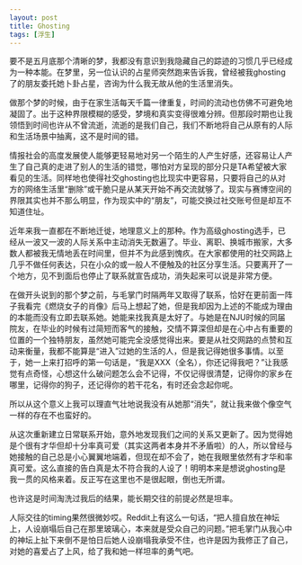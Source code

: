 ```yaml
---
layout: post
title: Ghosting
tags: [浮生]
---
```

要不是五月底那个清晰的梦，我都没有意识到我隐藏自己的踪迹的习惯几乎已经成为一种本能。在梦里，另一位认识的占星师突然跑来告诉我，曾经被我ghosting了的朋友委托她卜卦占星，咨询为什么我无故从他的生活里消失。

做那个梦的时候，由于在家生活每天千篇一律重复，时间的流动也仿佛不可避免地凝固了。出于这种界限模糊的感受，梦境和真实变得很难分辨。但那段时期也让我领悟到时间也许从不曾流逝，流逝的是我们自己，我们不断地将自己从原有的人际和生活场景中抽离，这不是时间的错。

情报社会的高度发展使人能够更轻易地对另一个陌生的人产生好感，还容易让人产生了自己真的走进了别人的生活的错觉，哪怕对方呈现的部分只是TA希望被大家看见的生活。同样地也使得社交ghosting也比现实中更容易，只要将自己的从对方的网络生活里“删除”或干脆只是从某天开始不再交流就够了。现实与赛博空间的界限其实也并不那么明显，作为现实中的“朋友”，可能交换过社交账号但是却互不知道住址。

近年来我一直都在不断地迁徙，地理意义上的那种。作为高级ghosting选手，已经从一波又一波的人际关系中主动消失无数遍了。毕业、离职、换城市搬家，大多数人都被我无情地丢在时间里，但并不为此感到愧疚。在大家都使用的社交网路上几乎不做任何表达，只在小众的或一般人不便触及的社区分享生活。只要离开了一个地方，见不到面后也停止了联系就宣告成功，消失起来可以说是非常方便。

<!-- more -->

在做开头说到的那个梦之前，与毛掌门时隔两年又取得了联系，恰好在更前面一阵子我看完《燃烧女子的肖像》后马上想起了她，但是我却因为上述的不能成为理由的本能而没有立即去联系她。她能来找我真是太好了。与她是在NJU时候的同届院友，在毕业的时候有过简短而客气的接触，交情不算深但却是在心中占有重要的位置的一个独特朋友，虽然她可能完全没感觉得出来。要是从社交网路的点赞和互动来衡量，我都不能算是“进入”过她的生活的人，但是我记得她很多事情。以至于，她一上来打招呼的第一句话是，“我是XXX（全名），你还记得我吧？”让我感觉有点奇怪，心想这什么破问题怎么会不记得，不仅记得很清楚，记得你的家乡在哪里，记得你的狗子，还记得你的若干花名，有时还会念起你呢。

所以从这个意义上我可以理直气壮地说我没有从她那“消失”，就让我来做个像空气一样的存在不也蛮好的。

从这次重新建立日常联系开始，意外地发现我们之间的关系又更新了。因为觉得她是个很有才华但却十分率真可爱（其实这两者本身并不矛盾啦）的人，所以曾经与她接触的自己总是小心翼翼地端着，但现在却不会了，她在我眼里依然有才华和率真可爱。这么直接的告白真是太不符合我的人设了！明明本来是想说ghosting是我一贯的风格来着。反正写在这里也不是很起眼，倒也无所谓。

也许这是时间淘洗过我后的结果，能长期交往的前提必然是坦率。

人际交往的timing果然很微妙哎。Reddit上有这么一句话，“把人擅自放在神坛上，人设崩塌后自己在那里玻璃心，本来就是受众自己的问题。”把毛掌门从我心中的神坛上扯下来倒不是怕日后她人设崩塌我承受不住，也许是因为我修正了自己，对她的喜爱占了上风，给了我和她一样坦率的勇气吧。